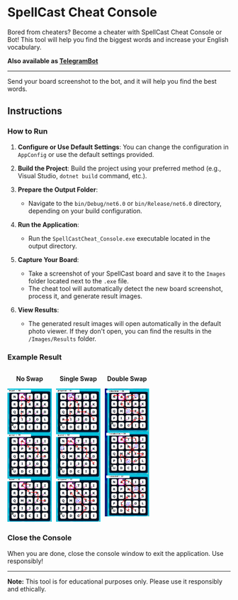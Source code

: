 # SpellCast Cheat Console

Bored from cheaters? Become a cheater with SpellCast Cheat Console or Bot! This tool will help you find the biggest words and increase your English vocabulary.


**Also available as [TelegramBot](https://t.me/SpellCastCheatBot)**

---

Send your board screenshot to the bot, and it will help you find the best words.

## Instructions

### How to Run

1. **Configure or Use Default Settings**: You can change the configuration in `AppConfig` or use the default settings provided.

2. **Build the Project**: Build the project using your preferred method (e.g., Visual Studio, `dotnet build` command, etc.).

3. **Prepare the Output Folder**:
   - Navigate to the `bin/Debug/net6.0` or `bin/Release/net6.0` directory, depending on your build configuration.

4. **Run the Application**:
   - Run the `SpellCastCheat_Console.exe` executable located in the output directory.

5. **Capture Your Board**:
   - Take a screenshot of your SpellCast board and save it to the `Images` folder located next to the `.exe` file.
   - The cheat tool will automatically detect the new board screenshot, process it, and generate result images.

6. **View Results**:
   - The generated result images will open automatically in the default photo viewer. If they don't open, you can find the results in the `/Images/Results` folder.

### Example Result

<div style="display: flex; flex-wrap: wrap;">
    <div style="margin-right: 10px; text-align: center;">
        <p><strong>No Swap</strong></p>
        <img src="SpellCastCheat.Console/examples/ex_no_swap.png" alt="Example Result No Swap 100ms" style="max-width: 100px;">
    </div>
    <div style="margin-right: 10px; text-align: center;">
        <p><strong>Single Swap</strong></p>
        <img src="SpellCastCheat.Console/examples/ex_single_swap.png" alt="Example Result Single Swap 7s" style="max-width: 100px;">
    </div>
    <div style="text-align: center;">
        <p><strong>Double Swap</strong></p>
        <img src="SpellCastCheat.Console/examples/ex_double_swap.png" alt="Example Result Double Swap 7min" style="max-width: 100px;">
    </div>
</div>

### Close the Console

When you are done, close the console window to exit the application. Use responsibly!

---

**Note:** This tool is for educational purposes only. Please use it responsibly and ethically.
